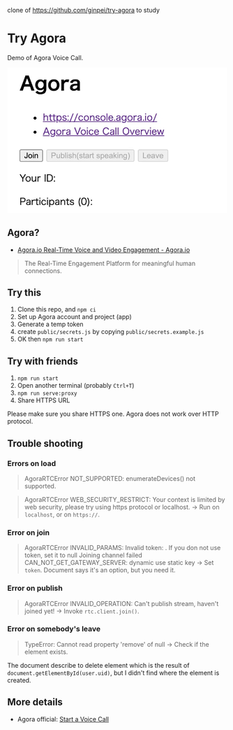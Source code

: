 clone of https://github.com/ginpei/try-agora
to study

# Try Agora

Demo of Agora Voice Call.

![screenshot](docs/screenshot.webp)

## Agora?

- [Agora.io Real-Time Voice and Video Engagement - Agora.io](https://www.agora.io/en/)

> The Real-Time Engagement Platform for meaningful human connections.

## Try this

1. Clone this repo, and `npm ci`
2. Set up Agora account and project (app)
3. Generate a temp token
4. create `public/secrets.js` by copying `public/secrets.example.js`
5. OK then `npm run start`

## Try with friends

1. `npm run start`
2. Open another terminal (probably `Ctrl+T`)
3. `npm run serve:proxy`
4. Share HTTPS URL

Please make sure you share HTTPS one. Agora does not work over HTTP protocol.

## Trouble shooting

### Errors on load

> AgoraRTCError NOT_SUPPORTED: enumerateDevices() not supported.

> AgoraRTCError WEB_SECURITY_RESTRICT: Your context is limited by web security, please try using https protocol or localhost.
> → Run on `localhost`, or on `https://`.

### Error on join

> AgoraRTCError INVALID_PARAMS: Invalid token: . If you don not use token, set it to null
> Joining channel failed
> CAN_NOT_GET_GATEWAY_SERVER: dynamic use static key
> → Set `token`. Document says it's an option, but you need it.

### Error on publish

> AgoraRTCError INVALID_OPERATION: Can't publish stream, haven't joined yet!
> → Invoke `rtc.client.join()`.

### Error on somebody's leave

> TypeError: Cannot read property 'remove' of null
> → Check if the element exists.

The document describe to delete element which is the result of `document.getElementById(user.uid)`, but I didn't find where the element is created.

## More details

- Agora official: [Start a Voice Call](https://docs.agora.io/en/Voice/start_call_audio_web_ng?platform=Web)
